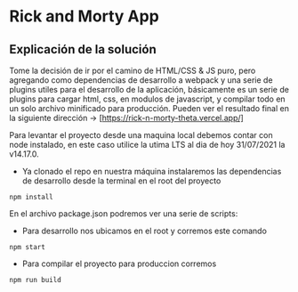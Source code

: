 # Rick and Morty App 

## Explicación de la solución
Tome la decisión de ir por el camino de HTML/CSS & JS puro, pero agregando como dependencias de desarrollo a webpack y una serie de plugins utiles para el desarrollo de la aplicación, básicamente es un serie de plugins para cargar html, css, en modulos de javascript, y compilar todo en un solo archivo minificado para producción. Pueden ver el resultado final en la siguiente dirección -> [https://rick-n-morty-theta.vercel.app/]

Para levantar el proyecto desde una maquina local debemos contar con node instalado, en este caso utilice la utima LTS al dia de hoy 31/07/2021 la v14.17.0.


- Ya clonado el repo en nuestra máquina instalaremos las dependencias de desarrollo desde la terminal en el root del proyecto 
```
npm install
```

En el archivo package.json podremos ver una serie de scripts:

- Para desarrollo nos ubicamos en el root y corremos este comando 

```
npm start 
```

- Para compilar el proyecto para produccion corremos
```
npm run build 
```



